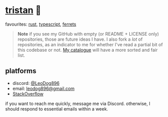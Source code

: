 # [tristan](https://leodog896.com) 🍊

favourites: [rust](https://www.rust-lang.org/), [typescript](https://www.typescriptlang.org/), [ferrets](https://leodog896.github.io/ferret_api/business)

> **Note** if you see my GitHub with empty (or README + LICENSE only) repositories, those are future ideas I have.
> I also fork a _lot_ of repositories, as an indicator to me for whether I've read a partial bit of this codebase or not.
> [My catalogue](https://leodog896.github.io) will have a more sorted and fair list.

## platforms

- discord: [@LeoDog896](https://discord.com/users/208734037018279937)
- email: leodog896@gmail.com
- [StackOverflow](https://stackoverflow.com/users/7589775/tristan-f-r)

if you want to reach me quickly, message me via Discord.
otherwise, I should respond to essential emails within a week.
